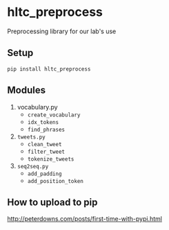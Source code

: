 # hltc_preprocess
Preprocessing library for our lab's use

## Setup
`pip install hltc_preprocess`

## Modules
1. vocabulary.py
	- `create_vocabulary`
	- `idx_tokens`
	- `find_phrases`
2. `tweets.py`
	- `clean_tweet`
	- `filter_tweet`
	- `tokenize_tweets`
3. `seq2seq.py`
	- `add_padding`
	- `add_position_token`
## How to upload to pip
http://peterdowns.com/posts/first-time-with-pypi.html
